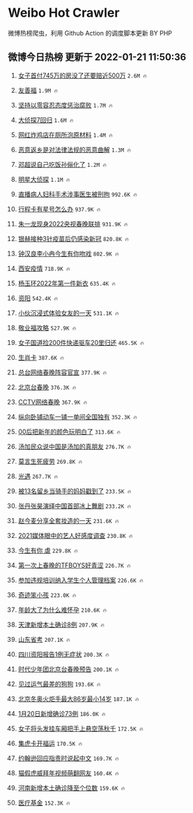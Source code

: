 # Weibo Hot Crawler 



微博热榜爬虫，利用 Github Action 的调度脚本更新 BY PHP 


## 微博今日热榜 更新于 2022-01-21 11:50:36 
1. [女子首付745万的房没了还要赔近500万](https://s.weibo.com/weibo?q=%23%E5%A5%B3%E5%AD%90%E9%A6%96%E4%BB%98745%E4%B8%87%E7%9A%84%E6%88%BF%E6%B2%A1%E4%BA%86%E8%BF%98%E8%A6%81%E8%B5%94%E8%BF%91500%E4%B8%87%23&Refer=top) `2.6M 🔥` 

1. [友善福](https://s.weibo.com/weibo?q=%23%E5%8F%8B%E5%96%84%E7%A6%8F%23&Refer=top) `1.9M 🔥` 

1. [坚持以零容忍态度惩治腐败](https://s.weibo.com/weibo?q=%23%E5%9D%9A%E6%8C%81%E4%BB%A5%E9%9B%B6%E5%AE%B9%E5%BF%8D%E6%80%81%E5%BA%A6%E6%83%A9%E6%B2%BB%E8%85%90%E8%B4%A5%23&Refer=top) `1.7M 🔥` 

1. [大侦探7回归](https://s.weibo.com/weibo?q=%23%E5%A4%A7%E4%BE%A6%E6%8E%A27%E5%9B%9E%E5%BD%92%23&Refer=top) `1.6M 🔥` 

1. [网红炸鸡店在厕所泡原材料](https://s.weibo.com/weibo?q=%23%E7%BD%91%E7%BA%A2%E7%82%B8%E9%B8%A1%E5%BA%97%E5%9C%A8%E5%8E%95%E6%89%80%E6%B3%A1%E5%8E%9F%E6%9D%90%E6%96%99%23&Refer=top) `1.4M 🔥` 

1. [恶意返乡是对法律法规的恶意曲解](https://s.weibo.com/weibo?q=%23%E6%81%B6%E6%84%8F%E8%BF%94%E4%B9%A1%E6%98%AF%E5%AF%B9%E6%B3%95%E5%BE%8B%E6%B3%95%E8%A7%84%E7%9A%84%E6%81%B6%E6%84%8F%E6%9B%B2%E8%A7%A3%23&Refer=top) `1.3M 🔥` 

1. [邓超说自己吃饭孙俪化了](https://s.weibo.com/weibo?q=%23%E9%82%93%E8%B6%85%E8%AF%B4%E8%87%AA%E5%B7%B1%E5%90%83%E9%A5%AD%E5%AD%99%E4%BF%AA%E5%8C%96%E4%BA%86%23&Refer=top) `1.2M 🔥` 

1. [明星大侦探](https://s.weibo.com/weibo?q=%E6%98%8E%E6%98%9F%E5%A4%A7%E4%BE%A6%E6%8E%A2&Refer=top) `1.1M 🔥` 

1. [直播病人妇科手术涉事医生被刑拘](https://s.weibo.com/weibo?q=%23%E7%9B%B4%E6%92%AD%E7%97%85%E4%BA%BA%E5%A6%87%E7%A7%91%E6%89%8B%E6%9C%AF%E6%B6%89%E4%BA%8B%E5%8C%BB%E7%94%9F%E8%A2%AB%E5%88%91%E6%8B%98%23&Refer=top) `992.6K 🔥` 

1. [行程卡有星号怎么办](https://s.weibo.com/weibo?q=%23%E8%A1%8C%E7%A8%8B%E5%8D%A1%E6%9C%89%E6%98%9F%E5%8F%B7%E6%80%8E%E4%B9%88%E5%8A%9E%23&Refer=top) `937.9K 🔥` 

1. [朱一龙现身2022央视春晚联排](https://s.weibo.com/weibo?q=%23%E6%9C%B1%E4%B8%80%E9%BE%99%E7%8E%B0%E8%BA%AB2022%E5%A4%AE%E8%A7%86%E6%98%A5%E6%99%9A%E8%81%94%E6%8E%92%23&Refer=top) `931.9K 🔥` 

1. [银赫接种3针疫苗后仍感染新冠](https://s.weibo.com/weibo?q=%23%E9%93%B6%E8%B5%AB%E6%8E%A5%E7%A7%8D3%E9%92%88%E7%96%AB%E8%8B%97%E5%90%8E%E4%BB%8D%E6%84%9F%E6%9F%93%E6%96%B0%E5%86%A0%23&Refer=top) `820.8K 🔥` 

1. [钟汉良李小冉今生有你吻戏](https://s.weibo.com/weibo?q=%23%E9%92%9F%E6%B1%89%E8%89%AF%E6%9D%8E%E5%B0%8F%E5%86%89%E4%BB%8A%E7%94%9F%E6%9C%89%E4%BD%A0%E5%90%BB%E6%88%8F%23&Refer=top) `802.9K 🔥` 

1. [西安疫情](https://s.weibo.com/weibo?q=%23%E8%A5%BF%E5%AE%89%E7%96%AB%E6%83%85%23&Refer=top) `718.9K 🔥` 

1. [杨玉环2022年第一件新衣](https://s.weibo.com/weibo?q=%23%E6%9D%A8%E7%8E%89%E7%8E%AF2022%E5%B9%B4%E7%AC%AC%E4%B8%80%E4%BB%B6%E6%96%B0%E8%A1%A3%23&Refer=top) `635.4K 🔥` 

1. [资阳](https://s.weibo.com/weibo?q=%E8%B5%84%E9%98%B3&Refer=top) `542.4K 🔥` 

1. [小伙沉浸式体验女友的一天](https://s.weibo.com/weibo?q=%E5%B0%8F%E4%BC%99%E6%B2%89%E6%B5%B8%E5%BC%8F%E4%BD%93%E9%AA%8C%E5%A5%B3%E5%8F%8B%E7%9A%84%E4%B8%80%E5%A4%A9&Refer=top) `531.1K 🔥` 

1. [敬业福攻略](https://s.weibo.com/weibo?q=%23%E6%95%AC%E4%B8%9A%E7%A6%8F%E6%94%BB%E7%95%A5%23&Refer=top) `527.9K 🔥` 

1. [女子国道捡200件快递驱车20里归还](https://s.weibo.com/weibo?q=%23%E5%A5%B3%E5%AD%90%E5%9B%BD%E9%81%93%E6%8D%A1200%E4%BB%B6%E5%BF%AB%E9%80%92%E9%A9%B1%E8%BD%A620%E9%87%8C%E5%BD%92%E8%BF%98%23&Refer=top) `465.5K 🔥` 

1. [生肖卡](https://s.weibo.com/weibo?q=%E7%94%9F%E8%82%96%E5%8D%A1&Refer=top) `387.6K 🔥` 

1. [总台网络春晚阵容官宣](https://s.weibo.com/weibo?q=%23%E6%80%BB%E5%8F%B0%E7%BD%91%E7%BB%9C%E6%98%A5%E6%99%9A%E9%98%B5%E5%AE%B9%E5%AE%98%E5%AE%A3%23&Refer=top) `377.9K 🔥` 

1. [北京台春晚](https://s.weibo.com/weibo?q=%E5%8C%97%E4%BA%AC%E5%8F%B0%E6%98%A5%E6%99%9A&Refer=top) `376.3K 🔥` 

1. [CCTV网络春晚](https://s.weibo.com/weibo?q=%23CCTV%E7%BD%91%E7%BB%9C%E6%98%A5%E6%99%9A%23&Refer=top) `367.9K 🔥` 

1. [纵向卧铺动车一铺一单间全国独有](https://s.weibo.com/weibo?q=%23%E7%BA%B5%E5%90%91%E5%8D%A7%E9%93%BA%E5%8A%A8%E8%BD%A6%E4%B8%80%E9%93%BA%E4%B8%80%E5%8D%95%E9%97%B4%E5%85%A8%E5%9B%BD%E7%8B%AC%E6%9C%89%23&Refer=top) `352.3K 🔥` 

1. [00后把新年的颜色玩明白了](https://s.weibo.com/weibo?q=%2300%E5%90%8E%E6%8A%8A%E6%96%B0%E5%B9%B4%E7%9A%84%E9%A2%9C%E8%89%B2%E7%8E%A9%E6%98%8E%E7%99%BD%E4%BA%86%23&Refer=top) `313.6K 🔥` 

1. [汤加民众说中国是汤加的真朋友](https://s.weibo.com/weibo?q=%23%E6%B1%A4%E5%8A%A0%E6%B0%91%E4%BC%97%E8%AF%B4%E4%B8%AD%E5%9B%BD%E6%98%AF%E6%B1%A4%E5%8A%A0%E7%9A%84%E7%9C%9F%E6%9C%8B%E5%8F%8B%23&Refer=top) `276.7K 🔥` 

1. [莫言生死疲劳](https://s.weibo.com/weibo?q=%E8%8E%AB%E8%A8%80%E7%94%9F%E6%AD%BB%E7%96%B2%E5%8A%B3&Refer=top) `269.8K 🔥` 

1. [光遇](https://s.weibo.com/weibo?q=%23%E5%85%89%E9%81%87%23&Refer=top) `267.7K 🔥` 

1. [被13名留乡当骑手的妈妈戳到了](https://s.weibo.com/weibo?q=%23%E8%A2%AB13%E5%90%8D%E7%95%99%E4%B9%A1%E5%BD%93%E9%AA%91%E6%89%8B%E7%9A%84%E5%A6%88%E5%A6%88%E6%88%B3%E5%88%B0%E4%BA%86%23&Refer=top) `233.5K 🔥` 

1. [张丹张昊演绎中国首部冰上舞剧](https://s.weibo.com/weibo?q=%23%E5%BC%A0%E4%B8%B9%E5%BC%A0%E6%98%8A%E6%BC%94%E7%BB%8E%E4%B8%AD%E5%9B%BD%E9%A6%96%E9%83%A8%E5%86%B0%E4%B8%8A%E8%88%9E%E5%89%A7%23&Refer=top) `233.2K 🔥` 

1. [赵今麦分享全套妆造的一天](https://s.weibo.com/weibo?q=%23%E8%B5%B5%E4%BB%8A%E9%BA%A6%E5%88%86%E4%BA%AB%E5%85%A8%E5%A5%97%E5%A6%86%E9%80%A0%E7%9A%84%E4%B8%80%E5%A4%A9%23&Refer=top) `231.6K 🔥` 

1. [2021媒体眼中的艺人好感度调查](https://s.weibo.com/weibo?q=%232021%E5%AA%92%E4%BD%93%E7%9C%BC%E4%B8%AD%E7%9A%84%E8%89%BA%E4%BA%BA%E5%A5%BD%E6%84%9F%E5%BA%A6%E8%B0%83%E6%9F%A5%23&Refer=top) `230.8K 🔥` 

1. [今生有你 虐](https://s.weibo.com/weibo?q=%E4%BB%8A%E7%94%9F%E6%9C%89%E4%BD%A0%20%E8%99%90&Refer=top) `229.8K 🔥` 

1. [第一次上春晚的TFBOYS好青涩](https://s.weibo.com/weibo?q=%23%E7%AC%AC%E4%B8%80%E6%AC%A1%E4%B8%8A%E6%98%A5%E6%99%9A%E7%9A%84TFBOYS%E5%A5%BD%E9%9D%92%E6%B6%A9%23&Refer=top) `226.7K 🔥` 

1. [参加违规培训纳入学生个人管理档案](https://s.weibo.com/weibo?q=%E5%8F%82%E5%8A%A0%E8%BF%9D%E8%A7%84%E5%9F%B9%E8%AE%AD%E7%BA%B3%E5%85%A5%E5%AD%A6%E7%94%9F%E4%B8%AA%E4%BA%BA%E7%AE%A1%E7%90%86%E6%A1%A3%E6%A1%88&Refer=top) `226.6K 🔥` 

1. [奇迹笨小孩](https://s.weibo.com/weibo?q=%E5%A5%87%E8%BF%B9%E7%AC%A8%E5%B0%8F%E5%AD%A9&Refer=top) `223.0K 🔥` 

1. [年龄大了为什么难怀孕](https://s.weibo.com/weibo?q=%23%E5%B9%B4%E9%BE%84%E5%A4%A7%E4%BA%86%E4%B8%BA%E4%BB%80%E4%B9%88%E9%9A%BE%E6%80%80%E5%AD%95%23&Refer=top) `210.6K 🔥` 

1. [天津新增本土确诊8例](https://s.weibo.com/weibo?q=%23%E5%A4%A9%E6%B4%A5%E6%96%B0%E5%A2%9E%E6%9C%AC%E5%9C%9F%E7%A1%AE%E8%AF%8A8%E4%BE%8B%23&Refer=top) `207.9K 🔥` 

1. [山东省考](https://s.weibo.com/weibo?q=%E5%B1%B1%E4%B8%9C%E7%9C%81%E8%80%83&Refer=top) `207.1K 🔥` 

1. [四川资阳报告1例无症状](https://s.weibo.com/weibo?q=%23%E5%9B%9B%E5%B7%9D%E8%B5%84%E9%98%B3%E6%8A%A5%E5%91%8A1%E4%BE%8B%E6%97%A0%E7%97%87%E7%8A%B6%23&Refer=top) `200.3K 🔥` 

1. [时代少年团北京台春晚预告](https://s.weibo.com/weibo?q=%23%E6%97%B6%E4%BB%A3%E5%B0%91%E5%B9%B4%E5%9B%A2%E5%8C%97%E4%BA%AC%E5%8F%B0%E6%98%A5%E6%99%9A%E9%A2%84%E5%91%8A%23&Refer=top) `200.1K 🔥` 

1. [见过运气最差的狗狗](https://s.weibo.com/weibo?q=%23%E8%A7%81%E8%BF%87%E8%BF%90%E6%B0%94%E6%9C%80%E5%B7%AE%E7%9A%84%E7%8B%97%E7%8B%97%23&Refer=top) `193.6K 🔥` 

1. [北京冬奥火炬手最大86岁最小14岁](https://s.weibo.com/weibo?q=%23%E5%8C%97%E4%BA%AC%E5%86%AC%E5%A5%A5%E7%81%AB%E7%82%AC%E6%89%8B%E6%9C%80%E5%A4%A786%E5%B2%81%E6%9C%80%E5%B0%8F14%E5%B2%81%23&Refer=top) `187.1K 🔥` 

1. [1月20日新增确诊73例](https://s.weibo.com/weibo?q=%231%E6%9C%8820%E6%97%A5%E6%96%B0%E5%A2%9E%E7%A1%AE%E8%AF%8A73%E4%BE%8B%23&Refer=top) `186.0K 🔥` 

1. [女子将头发挂车厢把手上悬空荡秋千](https://s.weibo.com/weibo?q=%23%E5%A5%B3%E5%AD%90%E5%B0%86%E5%A4%B4%E5%8F%91%E6%8C%82%E8%BD%A6%E5%8E%A2%E6%8A%8A%E6%89%8B%E4%B8%8A%E6%82%AC%E7%A9%BA%E8%8D%A1%E7%A7%8B%E5%8D%83%23&Refer=top) `172.5K 🔥` 

1. [集虎卡开福运](https://s.weibo.com/weibo?q=%E9%9B%86%E8%99%8E%E5%8D%A1%E5%BC%80%E7%A6%8F%E8%BF%90&Refer=top) `170.5K 🔥` 

1. [约翰逊回应指责时说起中文](https://s.weibo.com/weibo?q=%23%E7%BA%A6%E7%BF%B0%E9%80%8A%E5%9B%9E%E5%BA%94%E6%8C%87%E8%B4%A3%E6%97%B6%E8%AF%B4%E8%B5%B7%E4%B8%AD%E6%96%87%23&Refer=top) `169.7K 🔥` 

1. [猫假虎威拜年视频萌翻网友](https://s.weibo.com/weibo?q=%23%E7%8C%AB%E5%81%87%E8%99%8E%E5%A8%81%E6%8B%9C%E5%B9%B4%E8%A7%86%E9%A2%91%E8%90%8C%E7%BF%BB%E7%BD%91%E5%8F%8B%23&Refer=top) `160.4K 🔥` 

1. [河南新增本土确诊降至个位数](https://s.weibo.com/weibo?q=%23%E6%B2%B3%E5%8D%97%E6%96%B0%E5%A2%9E%E6%9C%AC%E5%9C%9F%E7%A1%AE%E8%AF%8A%E9%99%8D%E8%87%B3%E4%B8%AA%E4%BD%8D%E6%95%B0%23&Refer=top) `159.6K 🔥` 

1. [医疗基金](https://s.weibo.com/weibo?q=%E5%8C%BB%E7%96%97%E5%9F%BA%E9%87%91&Refer=top) `152.3K 🔥` 

